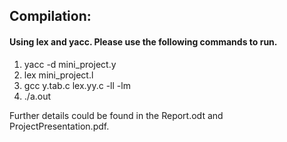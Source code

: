 ## Compilation: 
#### Using lex and yacc. Please use the following commands to run.
1. yacc -d mini_project.y
2. lex mini_project.l
3. gcc y.tab.c lex.yy.c -ll -lm
4. ./a.out

Further details could be found in the Report.odt and ProjectPresentation.pdf.
